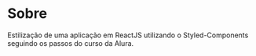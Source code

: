 # Sobre

Estilização de uma aplicação em ReactJS utilizando o Styled-Components seguindo os passos do curso da Alura.